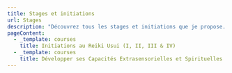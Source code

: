 ```yaml
---
title: Stages et initiations
url: Stages
description: "Découvrez tous les stages et initiations que je propose. "
pageContent:
  - _template: courses
    title: Initiations au Reiki Usui (I, II, III & IV)
  - _template: courses
    title: Développer ses Capacités Extrasensorielles et Spirituelles
---
```

